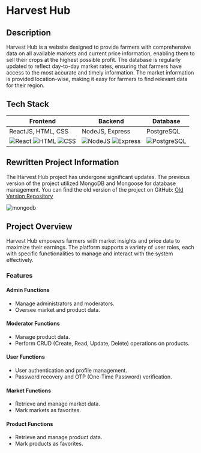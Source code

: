 # Harvest Hub

## Description

Harvest Hub is a website designed to provide farmers with comprehensive data on all available markets and current price information, enabling them to sell their crops at the highest possible profit. The database is regularly updated to reflect day-to-day market rates, ensuring that farmers have access to the most accurate and timely information. The market information is provided location-wise, making it easy for farmers to find relevant data for their region.

## Tech Stack

| **Frontend**                                                                                                                           | **Backend**                                                                                         | **Database**                                           |
| -------------------------------------------------------------------------------------------------------------------------------------- | --------------------------------------------------------------------------------------------------- | ------------------------------------------------------ |
| ReactJS, HTML, CSS                                                                                                               | NodeJS, Express                                                                                     | PostgreSQL                                             |
| ![React](https://skillicons.dev/icons?i=react) ![HTML](https://skillicons.dev/icons?i=html) ![CSS](https://skillicons.dev/icons?i=css) | ![NodeJS](https://skillicons.dev/icons?i=nodejs) ![Express](https://skillicons.dev/icons?i=express) | ![PostgreSQL](https://skillicons.dev/icons?i=postgres) |

## Rewritten Project Information

The Harvest Hub project has undergone significant updates. The previous version of the project utilized MongoDB and Mongoose for database management. You can find the old version of the project on GitHub:
[Old Version Repository](https://github.com/adityapadekar/HarvestHub-v1.git)

![mongodb](https://skillicons.dev/icons?i=mongodb)

## Project Overview

Harvest Hub empowers farmers with market insights and price data to maximize their earnings. The platform supports a variety of user roles, each with specific functionalities to manage and interact with the system effectively.

### Features

#### Admin Functions

- Manage administrators and moderators.
- Oversee market and product data.

#### Moderator Functions

- Manage product data.
- Perform CRUD (Create, Read, Update, Delete) operations on products.

#### User Functions

- User authentication and profile management.
- Password recovery and OTP (One-Time Password) verification.

#### Market Functions

- Retrieve and manage market data.
- Mark markets as favorites.

#### Product Functions

- Retrieve and manage product data.
- Mark products as favorites.
